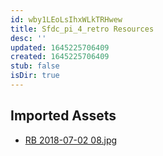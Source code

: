```yaml
---
id: wby1LEoLsIhxWLkTRHwew
title: Sfdc_pi_4_retro Resources
desc: ''
updated: 1645225706409
created: 1645225706409
stub: false
isDir: true
---
```

## Imported Assets
- [RB 2018-07-02 08.jpg](/assets/rb-2018-07-02-08-xprgpUS4Kcjm.jpg)
